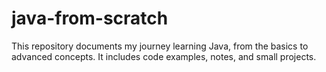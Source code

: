 # java-from-scratch


This repository documents my journey learning Java, from the basics to advanced concepts. It includes code examples, notes, and small projects.
